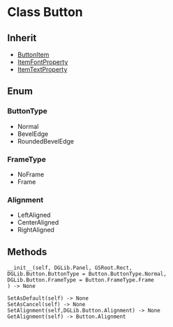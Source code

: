# Class Button

## Inherit

* [ButtonItem](ButtonItem.md)
* [ItemFontProperty](ItemFontProperty.md)
* [ItemTextProperty](ItemTextProperty.md)

## Enum

### ButtonType

* Normal
* BevelEdge
* RoundedBevelEdge

### FrameType

* NoFrame
* Frame

### Alignment

* LeftAligned
* CenterAligned
* RightAligned

## Methods
```
__init__(self, DGLib.Panel, GSRoot.Rect,
DGLib.Button.ButtonType = Button.ButtonType.Normal,
DGLib.Button.FrameType = Button.FrameType.Frame
) -> None

SetAsDefault(self) -> None
SetAsCancel(self) -> None
SetAlignment(self,DGLib.Button.Alignment) -> None
GetAlignment(self) -> Button.Alignment
```
